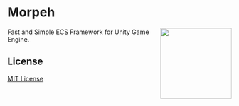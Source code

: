 # Morpeh
<img align="right" width="160px" height="160px" src="other/logo.png">

Fast and Simple ECS Framework for Unity Game Engine.

## License

[MIT License](LICENSE)
